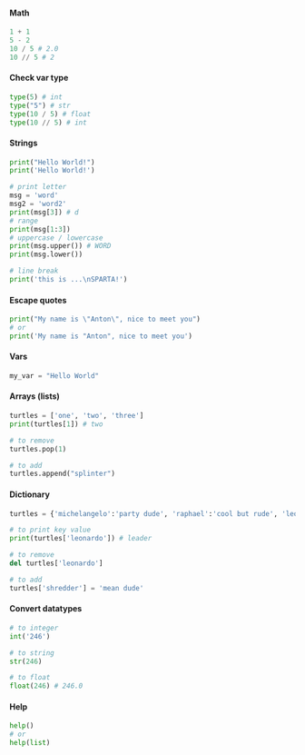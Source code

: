 #### Math

```python
1 + 1
5 - 2
10 / 5 # 2.0
10 // 5 # 2
```

#### Check var type

```python
type(5) # int
type("5") # str
type(10 / 5) # float
type(10 // 5) # int
```

#### Strings

```python
print("Hello World!")
print('Hello World!')

# print letter
msg = 'word'
msg2 = 'word2'
print(msg[3]) # d
# range
print(msg[1:3])
# uppercase / lowercase
print(msg.upper()) # WORD
print(msg.lower())

# line break
print('this is ...\nSPARTA!')
```

#### Escape quotes

```python
print("My name is \"Anton\", nice to meet you")
# or
print('My name is "Anton", nice to meet you')
```

#### Vars

```python
my_var = "Hello World"
```

#### Arrays (lists)

```python
turtles = ['one', 'two', 'three']
print(turtles[1]) # two

# to remove
turtles.pop(1)

# to add
turtles.append("splinter")
```

#### Dictionary

```python
turtles = {'michelangelo':'party dude', 'raphael':'cool but rude', 'leonardo':'leader'} # type dictionary

# to print key value
print(turtles['leonardo']) # leader

# to remove
del turtles['leonardo']

# to add
turtles['shredder'] = 'mean dude'
```

#### Convert datatypes

```python
# to integer
int('246')

# to string
str(246)

# to float
float(246) # 246.0
```

#### Help

```python
help()
# or
help(list)
```


